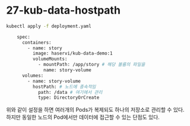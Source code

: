 # 27-kub-data-hostpath

``` bash
kubectl apply -f deployment.yaml
```

``` bash
    spec:
      containers:
        - name: story
          image: haservi/kub-data-demo:1
          volumeMounts:
            - mountPath: /app/story # 해당 볼륨의 파일을 
              name: story-volume
      volumes:
        - name: story-volume
          hostPath: # 노드에 종속적임
            path: /data # 여기에서 관리
            type: DirectoryOrCreate
```

위와 같이 설정을 하면 여러개의 Pods가 복제되도 하나의 저장소로 관리할 수 있다.  
하지만 동일한 노드의 Pod에서만 데이터에 접근할 수 있는 단점도 있다.
